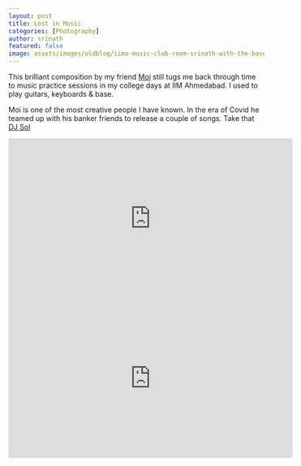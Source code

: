 ```yaml
---
layout: post
title: Lost in Music
categories: [Photography]
author: srinath
featured: false
image: assets/images/oldblog/iima-music-club-room-srinath-with-the-base-guitar.jpg
---
```


This brilliant composition by my friend
[Moi](/photography/2008/10/01/cycling-along-the-tree-lined-roads-of-rural-normandy.html)
still tugs me back through time to music practice sessions in my college days at IIM
Ahmedabad. I used to play guitars, keyboards & base.

Moi is one of the most creative people I have known. In the era of Covid he teamed up with 
his banker friends to release a couple of songs. Take that [DJ Sol](https://en.wikipedia.org/wiki/David_M._Solomon)

<iframe width="560" height="315" src="https://www.youtube-nocookie.com/embed/R8HI1FXIIIY" frameborder="0" allow="accelerometer; autoplay; encrypted-media; gyroscope; picture-in-picture" allowfullscreen></iframe>

<iframe width="560" height="315" src="https://www.youtube-nocookie.com/embed/bgBRm-3mRAY" frameborder="0" allow="accelerometer; autoplay; encrypted-media; gyroscope; picture-in-picture" allowfullscreen></iframe>

